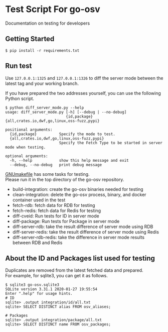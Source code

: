 # Test Script For go-osv
Documentation on testing for developers

## Getting Started
```terminal
$ pip install -r requirements.txt
```

## Run test
Use `127.0.0.1:1325` and `127.0.0.1:1326` to diff the server mode between the latest tag and your working branch.

If you have prepared the two addresses yourself, you can use the following Python script.
```terminal
$ python diff_server_mode.py --help
usage: diff_server_mode.py [-h] [--debug | --no-debug]
                           {id,package} {all,crates.io,dwf,go,linux,oss-fuzz,pypi}

positional arguments:
  {id,package}          Specify the mode to test.
  {all,crates.io,dwf,go,linux,oss-fuzz,pypi}
                        Specify the Fetch Type to be started in server mode when testing.

optional arguments:
  -h, --help            show this help message and exit
  --debug, --no-debug   print debug message
```

[GNUmakefile](../GNUmakefile) has some tasks for testing.  
Please run it in the top directory of the go-osv repository.

- build-integration: create the go-osv binaries needed for testing
- clean-integration: delete the go-osv process, binary, and docker container used in the test
- fetch-rdb: fetch data for RDB for testing
- fetch-redis: fetch data for Redis for testing
- diff-cveid: Run tests for ID in server mode
- diff-package: Run tests for Package in server mode
- diff-server-rdb: take the result difference of server mode using RDB
- diff-server-redis: take the result difference of server mode using Redis
- diff-server-rdb-redis: take the difference in server mode results between RDB and Redis

## About the ID and Packages list used for testing
Duplicates are removed from the latest fetched data and prepared.  
For example, for sqlite3, you can get it as follows.  

```terminal
$ sqlite3 go-osv.sqlite3
SQLite version 3.31.1 2020-01-27 19:55:54
Enter ".help" for usage hints.
# ID
sqlite> .output integration/id/all.txt
sqlite> SELECT DISTINCT alias FROM osv_aliases;

# Packages
sqlite> .output integration/package/all.txt
sqlite> SELECT DISTINCT name FROM osv_packages;
```
